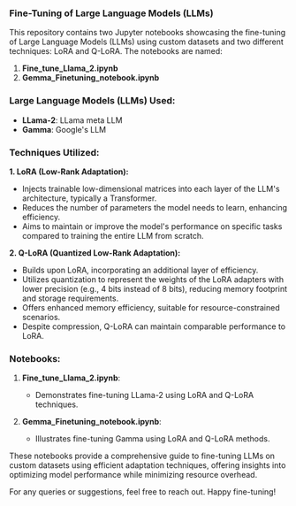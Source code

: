 ### Fine-Tuning of Large Language Models (LLMs)

This repository contains two Jupyter notebooks showcasing the fine-tuning of Large Language Models (LLMs) using custom datasets and two different techniques: LoRA and Q-LoRA. The notebooks are named:

1. **Fine_tune_Llama_2.ipynb**
2. **Gemma_Finetuning_notebook.ipynb**

### Large Language Models (LLMs) Used:
- **LLama-2**: LLama meta LLM
- **Gamma**: Google's LLM

### Techniques Utilized:
**1. LoRA (Low-Rank Adaptation):**
- Injects trainable low-dimensional matrices into each layer of the LLM's architecture, typically a Transformer.
- Reduces the number of parameters the model needs to learn, enhancing efficiency.
- Aims to maintain or improve the model's performance on specific tasks compared to training the entire LLM from scratch.

**2. Q-LoRA (Quantized Low-Rank Adaptation):**
- Builds upon LoRA, incorporating an additional layer of efficiency.
- Utilizes quantization to represent the weights of the LoRA adapters with lower precision (e.g., 4 bits instead of 8 bits), reducing memory footprint and storage requirements.
- Offers enhanced memory efficiency, suitable for resource-constrained scenarios.
- Despite compression, Q-LoRA can maintain comparable performance to LoRA.

### Notebooks:
1. **Fine_tune_Llama_2.ipynb**:
   - Demonstrates fine-tuning LLama-2 using LoRA and Q-LoRA techniques.

2. **Gemma_Finetuning_notebook.ipynb**:
   - Illustrates fine-tuning Gamma using LoRA and Q-LoRA methods.

These notebooks provide a comprehensive guide to fine-tuning LLMs on custom datasets using efficient adaptation techniques, offering insights into optimizing model performance while minimizing resource overhead.

For any queries or suggestions, feel free to reach out. Happy fine-tuning!
